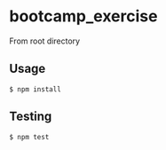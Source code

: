 # bootcamp_exercise

From root directory

## Usage
```shell
$ npm install
```

## Testing
```shell
$ npm test
```

